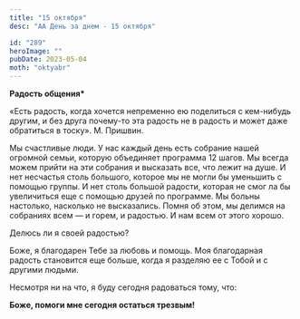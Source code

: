 ```yaml
---
title: "15 октября"
desc: "АА День за днем - 15 октября"

id: "289"
heroImage: ""
pubDate: 2023-05-04
moth: "oktyabr"
---
```


**Радость общения\***

«Есть радость, когда хочется непременно ею поделиться с кем-нибудь другим, и
без друга почему-то эта радость не в радость и может даже обратиться в тоску».
М. Пришвин.

Мы счастливые люди. У нас каждый день есть собрание нашей огромной семьи,
которую объединяет программа 12 шагов. Мы всегда можем прийти на эти собрания
и высказать все, что лежит на душе. И нет несчастья столь большого, которое мы
не могли бы уменьшить с помощью группы. И нет столь большой радости, которая
не смог ла бы увеличиться еще с помощью друзей по программе. Мы больны
настолько, насколько не высказались. Помня об этом, мы делимся на собраниях
всем — и горем, и радостью. И нам всем от этого хорошо.

Делюсь ли я своей радостью?

Боже, я благодарен Тебе за любовь и помощь. Моя благодарная радость становится
еще больше, когда я разделяю ее с Тобой и с другими людьми.

Несмотря ни на что, я буду сегодня радоваться тому, что:

**Боже, помоги мне сегодня остаться трезвым!**

